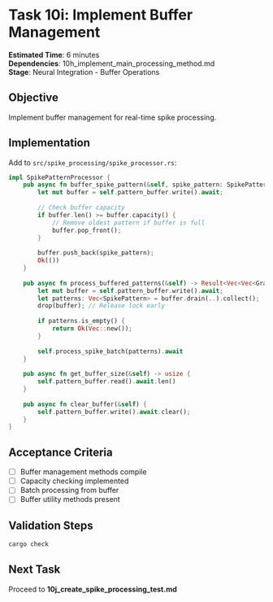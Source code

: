# Task 10i: Implement Buffer Management

**Estimated Time**: 6 minutes  
**Dependencies**: 10h_implement_main_processing_method.md  
**Stage**: Neural Integration - Buffer Operations

## Objective
Implement buffer management for real-time spike processing.

## Implementation

Add to `src/spike_processing/spike_processor.rs`:
```rust
impl SpikePatternProcessor {
    pub async fn buffer_spike_pattern(&self, spike_pattern: SpikePattern) -> Result<(), SpikeProcessorError> {
        let mut buffer = self.pattern_buffer.write().await;
        
        // Check buffer capacity
        if buffer.len() >= buffer.capacity() {
            // Remove oldest pattern if buffer is full
            buffer.pop_front();
        }
        
        buffer.push_back(spike_pattern);
        Ok(())
    }
    
    pub async fn process_buffered_patterns(&self) -> Result<Vec<Vec<GraphOperation>>, SpikeProcessingError> {
        let mut buffer = self.pattern_buffer.write().await;
        let patterns: Vec<SpikePattern> = buffer.drain(..).collect();
        drop(buffer); // Release lock early
        
        if patterns.is_empty() {
            return Ok(Vec::new());
        }
        
        self.process_spike_batch(patterns).await
    }
    
    pub async fn get_buffer_size(&self) -> usize {
        self.pattern_buffer.read().await.len()
    }
    
    pub async fn clear_buffer(&self) {
        self.pattern_buffer.write().await.clear();
    }
}
```

## Acceptance Criteria
- [ ] Buffer management methods compile
- [ ] Capacity checking implemented
- [ ] Batch processing from buffer
- [ ] Buffer utility methods present

## Validation Steps
```bash
cargo check
```

## Next Task
Proceed to **10j_create_spike_processing_test.md**